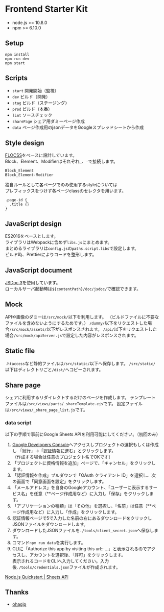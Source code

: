 Frontend Starter Kit
====================

- node.js >= 10.8.0
- npm >= 6.10.0

## Setup
```
npm install
npm run dev
npm start
```

## Scripts
- `start` 開発開始（監視）
- `dev` ビルド（開発）
- `stag` ビルド（ステージング）
- `prod` ビルド（本番）
- `lint` ソースチェック
- `sharePage` シェア用ダミーページ作成
- `data` ページ作成用のjsonデータをGoogleスプレッドシートから作成

## Style design
[FLOCSS](https://github.com/hiloki/flocss)をベースに設計しています。  
Block、Element、Modifierはそれぞれ`_`、`-`で接続します。
```
Block_Element
Block_Element-Modifier
```
独自ルールとして各ページでのみ使用するstyleについては  
プレフィックスをつけず各ページclassのセレクタを用います。
```
.page-id {
  .title {}
}
```

## JavaScript design
ES2016をベースとします。  
ライブラリはWebpackに含めず`libs.js`にまとめます。  
まとめるライブラリは`config.js`の`paths.script.libs`で設定します。  
ビルド時、Prettierによりコードを整形します。

## JavaScript document
[JSDoc 3](https://github.com/jsdoc3/jsdoc)を使用しています。  
ローカルサーバ起動時は`${contentPath}/doc/jsdoc/`で確認できます。

## Mock
APIや画像のダミーは`/src/mock/`以下を利用します。
（ビルドファイルに不要なファイルを含めないようにするためです。）
`/dummy/`以下をリクエストした場合`/src/mock/assets/`以下がレスポンスされます。
`/api/`以下をリクエストした場合`/src/mock/apiServer.js`で設定した内容がレスポンスされます。

## Static file
`.htaccess`など静的ファイルは`/src/static/`以下へ保存します。
`/src/static/`以下はディレクトリごと`/dist/`へコピーされます。

## Share page
シェアに利用するリダイレクトするだけのページを作成します。
テンプレートファイルは`/src/views/parts/_shareTemplate.ejs`です。
設定ファイルは`/src/views/_share_page_list.js`です。

### data script
以下の手順で事前にGoogle Sheets APIを利用可能にしてください。（初回のみ）

1. [Google Developers Console](https://console.developers.google.com/flows/enableapi?apiid=sheets.googleapis.com&hl=ja)へアクセスしプロジェクトの選択もしくは作成し 「続行」→「認証情報に進む」とクリックします。  
   （作成する場合は任意のプロジェクト名でOKです）
2. 「プロジェクトに資格情報を追加」ページで、「キャンセル」をクリックします。
3. 「認証情報を作成」プルダウンで「OAuth クライアント ID」を選択し、次の画面で「同意画面を設定」をクリックします。
4. 「メールアドレス」を自身のGoogleアカウント、「ユーザーに表示するサービス名」を任意（**ページ作成用など）に入力し「保存」をクリックします。
5. 「アプリケーションの種類」は「その他」を選択し、「名前」は任意（**ページ作成用など）に入力し「作成」をクリックします。
6. 認証情報ページで5で入力した名前の右にあるダウンロードをクリックしJSONファイルをダウンロードします。
7. ダウンロードしたJSONファイルを`./tools/client_secret.json`へ保存します。
8. コマンド`npm run data`を実行します。
9. CLIに「Authorize this app by visiting this url:: ...」と表示されるのでアクセスし、アカウントを選択後、「許可」をクリックします。  
   表示されるコードをCLIへ入力してください。入力後`./tools/credentials.json`ファイルが作成されます。

[Node.js Quickstart | Sheets API](https://developers.google.com/sheets/api/quickstart/nodejs?hl=ja)

## Thanks
- [ohagip](https://github.com/ohagip/)
